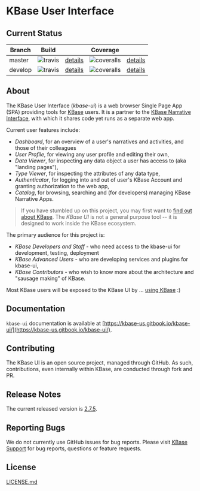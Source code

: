 # KBase User Interface

## Current Status

| Branch  | Build                                                              |                                                                | Coverage                                                                         |                                                                 |
| ------- | ------------------------------------------------------------------ | -------------------------------------------------------------- | -------------------------------------------------------------------------------- | --------------------------------------------------------------- |
| master  | ![travis](https://travis-ci.org/kbase/kbase-ui.svg?branch=master)  | [details](https://travis-ci.org/kbase/kbase-ui?branch=master)  | ![coveralls](https://coveralls.io/repos/kbase/kbase-ui/badge.svg?branch=master)  | [details](https://coveralls.io/r/kbase/kbase-ui?branch=master)  |
| develop | ![travis](https://travis-ci.org/kbase/kbase-ui.svg?branch=develop) | [details](https://travis-ci.org/kbase/kbase-ui?branch=develop) | ![coveralls](https://coveralls.io/repos/kbase/kbase-ui/badge.svg?branch=develop) | [details](https://coveralls.io/r/kbase/kbase-ui?branch=develop) |

## About

The KBase User Interface (_kbase-ui_) is a web browser Single Page App (SPA) providing tools for [KBase](http://www.base.us) users. It is a partner to the [KBase Narrative Interface](https://github.com/kbase/narrative), with which it shares code yet runs as a separate web app.

Current user features include:

- _Dashboard_, for an overview of a user's narratives and activities, and those of their colleagues
- _User Profile_, for viewing any user profile and editing their own,
- _Data Viewer_, for inspecting any data object a user has access to (aka "landing pages"),
- _Type Viewer_, for inspecting the attributes of any data type,
- _Authenticator_, for logging into and out of user's KBase Account and granting authorization to the web app,
- _Catalog_, for browsing, searching and (for developers) managing KBase Narrative Apps.

> If you have stumbled up on this project, you may first want to [find out about KBase](http://www.kbase.us).
> The _KBase UI_ is not a general purpose tool -- it is designed to work inside the KBase ecosystem.

The primary audience for this project is:

- _KBase Developers and Staff_ - who need access to the kbase-ui for development, testing, deployment
- _KBase Advanced Users_ - who are developing services and plugins for kbase-ui,
- _KBase Contributors_ - who wish to know more about the architecture and "sausage making" of KBase.

Most KBase users will be exposed to the KBase UI by ... [using KBase](https://narrative.kbase.us) :)

## Documentation

`kbase-ui` documentation is available at [https://kbase-us.gitbook.io/kbase-ui/](https://kbase-us.gitbook.io/kbase-ui/).

<!-- General "ui at kbase" documentation is available at [https://kbaseincubator.github.io/kbase-ui-docs](https://kbaseincubator.github.io/kbase-ui-docs). -->

## Contributing

The KBase UI is an open source project, managed through GitHub. As such, contributions, even internally within KBase, are conducted through fork and PR.

## Release Notes

The current released version is [2.7.5](release-notes/RELEASE_NOTES_2.7.6.md).

## Reporting Bugs

We do not currently use GitHub issues for bug reports. Please visit [KBase Support](http://www.kbase.us/support) for bug reports, questions or feature requests.

## License

[LICENSE.md](LICENSE.md)
